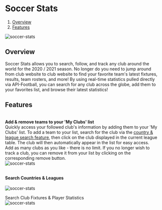 # Soccer Stats #

1. [Overview](#overview)
2. [Features](#features)

![soccer-stats](https://i.imgur.com/GMB74Ka.png)

## Overview

Soccer Stats allows you to search, follow, and track any club around the world for the 2020 / 2021 season. No longer do you need to jump around from club website to club website to find your favorite team's latest fixtures, results, team rosters, and more! By using real-time statistics pulled directly via API-Football, you can search for any club across the globe, add them to your favorites list, and browse their latest statistics!

## Features

<br>**Add & remove teams to your 'My Clubs' list**<br>
Quickly access your followed club's information by adding them to your 'My Clubs' list. To add a team to your list, search for the club via the [country & league search feature](**search-countries-&-leagues), then click on the club displayed in the current league table. The club will then automatically appear in the list for easy access. Add as many clubs as you like - there is no limit. If you no longer wish to track a club, you can remove it from your list by clicking on the corresponding remove button.
<br />
![soccer-stats](https://media.giphy.com/media/7Eh9Ybna9Gw9NwQKDl/giphy.gif)
<br />

<br>**Search Countries & Leagues**<br>
<br />
![soccer-stats](https://media.giphy.com/media/q6vKDPvdgwUktIXuqz/giphy.gif)
<br />

Search Club Fixtures & Player Statistics
<br />
![soccer-stats](https://media.giphy.com/media/lLESmb4K6uoGazEjYA/giphy.gif)
<br />
